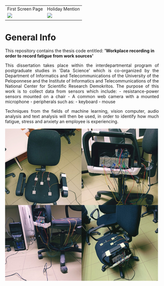 <table>
  <tr>
    <td>First Screen Page</td>
     <td>Holiday Mention</td>
  </tr>
  <tr>
    <td valign="top"><img src="https://github.com/amitsou/Multimodal-User-Monitoring/blob/master/images/ncsrd%logo.png"></td>
    <td valign="top"><img src="https://github.com/amitsou/Multimodal-User-Monitoring/blob/master/images/uop%logo.png" ></td>
  </tr>
 </table>
 
# General Info
This repository contains the thesis code entitled:
**'Workplace recording in order to record fatigue from work sources'**

<div align="justify">
This dissertation takes place within the interdepartmental program of postgraduate studies in 'Data Science' which is co-organized by the Department of Informatics and Telecommunications of the University of the Peloponnese and the Institute of Informatics and Telecommunications of the National Center for Scientific Research Demokritos. The purpose of this work is to collect data from sensors which include: 
- resistance-power sensors mounted on a chair 
- A common web camera with a mounted microphone
- peripherals such as:
  - keyboard
  - mouse
  
Techniques from the fields of machine learning, vision computer, audio analysis and text analysis will then be used, in order to identify how much fatigue, stress and anxiety an employee is experiencing.

<img src= "https://github.com/amitsou/Multimodal-User-Monitoring/blob/master/images/chair.png"  alt="centered image" />

